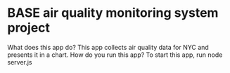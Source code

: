 # BASE air quality monitoring system project
What does this app do? This app collects air quality data for NYC and presents it in a chart.
How do you run this app? To start this app, run node server.js
